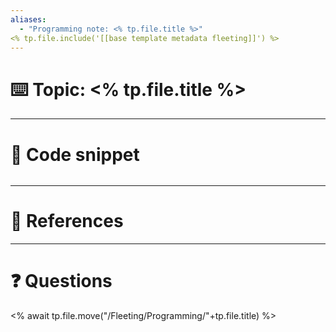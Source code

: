 ```yaml
---
aliases: 
  - "Programming note: <% tp.file.title %>"
<% tp.file.include('[[base template metadata fleeting]]') %>
---
```


# ⌨️ Topic: <% tp.file.title %>



---
# 📙 Code snippet

```

```

---
# 📝 References


---
# ❓ Questions


<% await tp.file.move("/Fleeting/Programming/"+tp.file.title) %>
